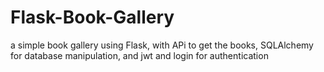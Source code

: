 # Flask-Book-Gallery
a simple book gallery using Flask, with APi to get the books, SQLAlchemy for database manipulation, and jwt and login for authentication

